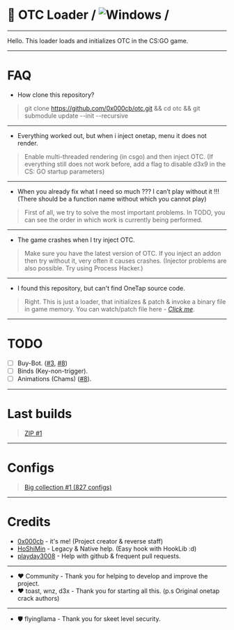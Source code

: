 # 🔮 OTC Loader  / ![Windows](https://github.com/0x000cb/otc/workflows/Windows/badge.svg?branch=master&event=push) /

----------------------------------------------------

Hello. This loader loads and initializes OTC in the CS:GO game.

-----------------------------------------------------

# FAQ
  - How clone this repository?
  > git clone https://github.com/0x000cb/otc.git && cd otc && git submodule update --init --recursive
  -----
  - Everything worked out, but when i inject onetap, menu it does not render.
  > Enable multi-threaded rendering (in csgo) and then inject OTC. (If everything still does not work before, add a flag to disable d3x9 in the CS: GO startup parameters)
  ------
  - When you already fix what I need so much ??? I can’t play without it !!! (There should be a function name without which you cannot play)
  > First of all, we try to solve the most important problems. In TODO, you can see the order in which work is currently being performed.
  ----
   - The game crashes when I try inject OTC.
   > Make sure you have the latest version of OTC. If you inject an addon then try without it, very often it causes crashes. (Injector problems are also possible. Try using Process Hacker.)
  ----
  - I found this repository, but can't find OneTap source code.
  > Right. This is just a loader, that initializes & patch & invoke a binary file in game memory. You can watch/patch file here - [*Click me*](https://github.com/0x000cb/otc/blob/master/OTC/cpp/segment/Segment.cpp).
 
-----------------------------------------------------

 # TODO

  - [ ] Buy-Bot. ([#3](https://github.com/0x000cb/otc/issues/3), [#8](https://github.com/0x000cb/otc/issues/8))
  - [ ] Binds (Key-non-trigger).
  - [ ] Animations (Chams) ([#8](https://github.com/0x000cb/otc/issues/8)).
  
-----------------------------------------------------

# Last builds
  > [ZIP #1](https://github.com/0x000cb/otc/releases/download/master/OTC.zip)

------------------------------------------------------

# Configs
  > [Big collection #1 (827 configs)](https://yadi.sk/d/KZNcRdMSheLTfw)

------------------------------------------------------

# Credits

  * [0x000cb](https://github.com/0x000cb) - it's me! (Project creator & reverse staff)
  * [HoShiMin](https://github.com/HoShiMin) - Legacy & Native help. (Easy hook with HookLib :d)
  * [playday3008](https://github.com/playday3008) - Help with github & frequent pull requests.
  ------
  *  ♥ Community - Thank you for helping to develop and improve the project.
  *  ♥ toast, wnz, d3x - Thank you for starting all this. (p.s Original onetap crack authors)
  ------
  *  🛡️ flyingllama - Thank you for skeet level security.
